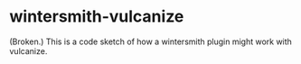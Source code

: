 wintersmith-vulcanize
===========

(Broken.)  This is a code sketch of how a wintersmith plugin might work with vulcanize. 
